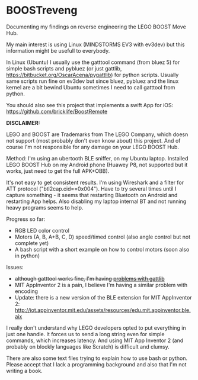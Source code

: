 # BOOSTreveng

Documenting my findings on reverse engineering the LEGO BOOST Move Hub.

My main interest is using Linux (MINDSTORMS EV3 with ev3dev) but this information might be usefull to everybody.

In Linux (Ubuntu) I usually use the gatttool command (from bluez 5) for simple bash scripts and pybluez (or just gattlib, https://bitbucket.org/OscarAcena/pygattlib) for python scripts. Usually same scripts run fine on ev3dev but since bluez, pybluez
and the linux kernel are a bit bewind Ubuntu sometimes I need to call gatttool from python.

You should also see this project that implements a swift App for iOS:
https://github.com/bricklife/BoostRemote

**DISCLAIMER:**

LEGO and BOOST are Trademarks from The LEGO Company, which doesn not support (most probably don't even know about) this project.
And of course I'm not responsible for any damage on your LEGO BOOST Hub.

Method:
I'm using an ubertooth BLE sniffer, on my Ubuntu laptop. Installed LEGO BOOST Hub on my Android phone (Huawey P8, not supported but it works, just need to get the full APK+OBB).

It's not easy to get consistent results. I'm using Wireshark and a filter for ATT protocol ("btl2cap.cid==0x004"). Have to try several times until I capture something - it seems that restarting Bluetooth on Android and restarting App helps. Also disabling my laptop internal BT and not running heavy programs seems to help.

Progress so far:
- RGB LED color control
- Motors (A, B, A+B, C, D) speed/timed control (also angle control but not complete yet)
- A bash script with a short example on how to control motors (soon also in python)

Issues:
- ~~although gatttool works fine, I'm having [problems with gattlib](https://github.com/JorgePe/BOOSTreveng/issues/4)~~
- MIT AppInventor 2  is a pain, I believe I'm having a similar problem with encoding
- Update: there is a new version of the BLE extension for MIT AppInventor 2: http://iot.appinventor.mit.edu/assets/resources/edu.mit.appinventor.ble.aix


I really don't understand why LEGO developers opted to put everything in just one handle. It forces us to send a long string even for simple commands, which increases latency. And using MIT App Inventor 2 (and probably on blockly languages like Scratch) is difficult and clumsy.

There are also some text files trying to explain how to use bash or python. Please accept that I lack a programming background
and also that I'm not writing a book. 

